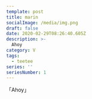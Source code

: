 ```yaml
---
template: post
title: marin
socialImage: /media/img.png
draft: false
date: 2020-02-29T08:26:40.605Z
description: >-
  Ahoy
category: V
tags:
  - teetee
series: ''
seriesNumber: 1
---
```

「Ahoy」
